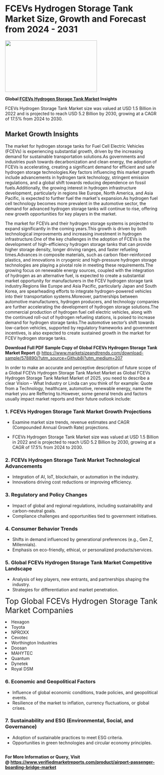 <H1>FCEVs Hydrogen Storage Tank Market Size, Growth and Forecast from 2024 - 2031</H1><img class="aligncenter size-medium wp-image-584254" src="https://thirdeyenews.in/wp-content/uploads/2024/09/Global-Market-Research-300x168.jpeg" alt="" width="300" height="168" /><p><strong>Global&nbsp;<a href="https://www.marketsizeandtrends.com/download-sample/578890/?utm_source=Github8j?utm_medium=207">FCEVs Hydrogen Storage Tank Market</a> Insights</strong></p><p>FCEVs Hydrogen Storage Tank Market size was valued at USD 1.5 Billion in 2022 and is projected to reach USD 5.2 Billion by 2030, growing at a CAGR of 17.5% from 2024 to 2030.</p><p><h2>Market Growth Insights</h2> <p>The market for hydrogen storage tanks for Fuel Cell Electric Vehicles (FCEVs) is experiencing substantial growth, driven by the increasing demand for sustainable transportation solutions.As governments and industries push towards decarbonization and clean energy, the adoption of FCEVs is accelerating, creating a significant demand for efficient and safe hydrogen storage technologies.Key factors influencing this market growth include advancements in hydrogen tank technology, stringent emission regulations, and a global shift towards reducing dependence on fossil fuels.Additionally, the growing interest in hydrogen infrastructure development, particularly in regions like Europe, North America, and Asia Pacific, is expected to further fuel the market's expansion.As hydrogen fuel cell technology becomes more prevalent in the automotive sector, the demand for advanced hydrogen storage tanks will continue to rise, offering new growth opportunities for key players in the market.</p> <p>The market for FCEVs and their hydrogen storage systems is projected to expand significantly in the coming years.This growth is driven by both technological improvements and increasing investment in hydrogen infrastructure.One of the key challenges in the adoption of FCEVs is the development of high-efficiency hydrogen storage tanks that can provide higher storage density, longer driving ranges, and faster refueling times.Advances in composite materials, such as carbon fiber-reinforced plastics, and innovations in cryogenic and high-pressure hydrogen storage technologies are playing a pivotal role in meeting these requirements.The growing focus on renewable energy sources, coupled with the integration of hydrogen as an alternative fuel, is expected to create a substantial market opportunity for manufacturers in the FCEV hydrogen storage tank industry.Regions like Europe and Asia Pacific, particularly Japan and South Korea, are spearheading efforts to integrate hydrogen-powered vehicles into their transportation systems.Moreover, partnerships between automotive manufacturers, hydrogen producers, and technology companies are further accelerating the development of hydrogen storage solutions.The commercial production of hydrogen fuel cell electric vehicles, along with the continued roll-out of hydrogen refueling stations, is poised to increase demand for hydrogen storage tanks.The automotive sector’s shift towards low-carbon vehicles, supported by regulatory frameworks and government incentives, is also expected to create sustained growth in the market for FCEV hydrogen storage tanks.<p><span class=""><strong>Download Full PDF Sample Copy of Global FCEVs Hydrogen Storage Tank Market Report</strong> @ <a href="https://www.marketsizeandtrends.com/download-sample/578890/?utm_source=Github8j?utm_medium=207" target="_blank">https://www.marketsizeandtrends.com/download-sample/578890/?utm_source=Github8j?utm_medium=207</a></span></p><p>In order to make an accurate and perceptive description of future scope of a Global&nbsp;FCEVs Hydrogen Storage Tank Market Market as Global&nbsp;FCEVs Hydrogen Storage Tank Market Market of 2025, you need to describe a clear Vision &ndash; What Industry or Linda can you think of for example: Quote from a Technology, healthcare, automotive, renewable energy, name the market you are Reffering to.However, some general trends and factors usually impact market reports and their future outlook include:</p><h3>1.&nbsp;<strong>FCEVs Hydrogen Storage Tank Market Growth Projections</strong></h3><ul><li>Examine market size trends, revenue estimates and CAGR (Compounded Annual Growth Rate) projections.</li><li><p>FCEVs Hydrogen Storage Tank Market size was valued at USD 1.5 Billion in 2022 and is projected to reach USD 5.2 Billion by 2030, growing at a CAGR of 17.5% from 2024 to 2030.</p></li></ul><h3>2.&nbsp;<strong>FCEVs Hydrogen Storage Tank Market Technological Advancements</strong></h3><ul><li>Integration of AI, IoT, blockchain, or automation in the industry.</li><li>Innovations driving cost reductions or improving efficiency.</li></ul><h3>3.&nbsp;<strong>Regulatory and Policy Changes</strong></h3><ul><li>Impact of global and regional regulations, including sustainability and carbon-neutral goals.</li><li>Compliance challenges and opportunities tied to government initiatives.</li></ul><h3>4.&nbsp;<strong>Consumer Behavior Trends</strong></h3><ul><li>Shifts in demand influenced by generational preferences (e.g., Gen Z, Millennials).</li><li>Emphasis on eco-friendly, ethical, or personalized products/services.</li></ul><h3>5.&nbsp;<strong>Global FCEVs Hydrogen Storage Tank Market Competitive Landscape</strong></h3><ul><li>Analysis of key players, new entrants, and partnerships shaping the industry.</li><li>Strategies for differentiation and market penetration.</li></ul><p data-pm-slice="1 1 []"><span style="color: inherit; font-family: inherit; font-size: 25px;">Top Global FCEVs Hydrogen Storage Tank Market Companies</span></p><div class="" data-test-id=""><p><li>Hexagon</li><li> Toyota</li><li> NPROXX</li><li> Cevotec</li><li> Worthington Industries</li><li> Doosan</li><li> MAHYTEC</li><li> Quantum</li><li> Dynetek</li><li> Royal DSM</li></p></div><h3>6.&nbsp;<strong>Economic and Geopolitical Factors</strong></h3><ul><li>Influence of global economic conditions, trade policies, and geopolitical events.</li><li>Resilience of the market to inflation, currency fluctuations, or global crises.</li></ul><h3>7.&nbsp;<strong>Sustainability and ESG (Environmental, Social, and Governance)</strong></h3><ul><li>Adoption of sustainable practices to meet ESG criteria.</li><li>Opportunities in green technologies and circular economy principles.</li></ul><h2><strong style="font-size: 14px;">For More Information or Query, Visit @&nbsp;</strong><a style="background-color: #ffffff; font-size: 14px;" href="https://www.marketsizeandtrends.com/report/fcevs-hydrogen-storage-tank-market/" target="_blank">https://www.verifiedmarketreports.com/product/airport-passenger-boarding-bridge-market</a></h2>